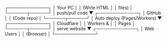    ┌─────────────┐
   │   Your PC   │
   │ (Write HTML │
   │   files)    │
   └──────┬──────┘
          │ push/pull code
          ▼
   ┌─────────────┐
   │   GitHub    │
   │ (Code repo) │
   └──────┬──────┘
          │ Auto deploy (Pages/Workers)
          ▼
   ┌─────────────┐
   │ Cloudflare  │
   │  Workers &  │
   │   Pages     │
   └──────┬──────┘
          │ serve website
          ▼
   ┌─────────────┐
   │  Web Users  │
   │ (Browser)   │
   └─────────────┘
